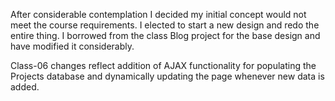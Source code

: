 After considerable contemplation I decided my initial concept would not meet the
course requirements. I elected to start a new design and redo the entire thing.
I borrowed from the class Blog project for the base design and have modified it considerably.

Class-06 changes reflect addition of AJAX functionality for populating the Projects
database and dynamically updating the page whenever new data is added.
